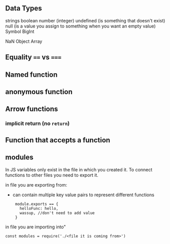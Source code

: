 ## Data Types

strings
boolean 
number (integer)
undefined (is something that doesn't exist)
null (is a value you assign to something when you want an empty value)
Symbol
BigInt

NaN
Object
Array

## Equality `==` vs `===`


## Named function
## anonymous function

## Arrow functions
### implicit return (no `return`)

## Function that accepts a function

## modules

In JS variables only exist in the file in which you created it.
To connect functions to other files you need to export it.

in file you are exporting from:
 - can contain multiple key value pairs to represent different functions

        module.exports == {
          helloFunc: hello,
          wassup, //don't need to add value
        }

in file you are importing into"

    const modules = require('./<file it is coming from>')